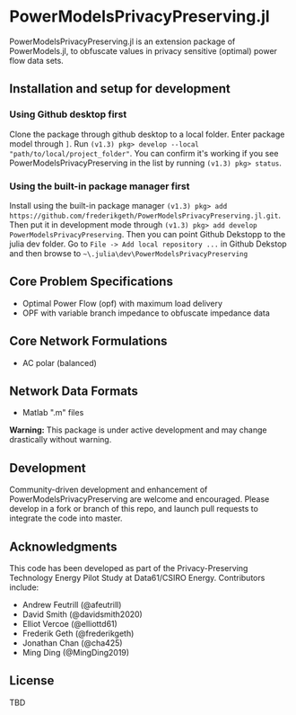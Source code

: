 # PowerModelsPrivacyPreserving.jl

PowerModelsPrivacyPreserving.jl is an extension package of PowerModels.jl, to obfuscate values in privacy sensitive (optimal) power flow data sets.

## Installation and setup for development
### Using Github desktop first
Clone the package through github desktop to a local folder.
Enter package model through `]`. Run `(v1.3) pkg> develop --local "path/to/local/project_folder"`. You can confirm it's working if you see PowerModelsPrivacyPreserving in the list by running `(v1.3) pkg> status`.

### Using the built-in package manager first
Install using the built-in package manager `(v1.3) pkg> add https://github.com/frederikgeth/PowerModelsPrivacyPreserving.jl.git`. Then put it in development mode through `(v1.3) pkg> add develop PowerModelsPrivacyPreserving`. Then you can point Github Dekstopp to the julia dev folder. Go to  `File -> Add local repository ...`  in Github Dekstop and then browse to `~\.julia\dev\PowerModelsPrivacyPreserving`


## Core Problem Specifications

- Optimal Power Flow (opf) with maximum load delivery
- OPF with variable branch impedance to obfuscate impedance data

## Core Network Formulations

- AC polar (balanced)


## Network Data Formats

- Matlab ".m" files

**Warning:** This package is under active development and may change drastically without warning.

## Development

Community-driven development and enhancement of PowerModelsPrivacyPreserving are welcome and encouraged. Please develop in a fork or branch of this repo, and launch pull requests to integrate the code into master.

## Acknowledgments

This code has been developed as part of the Privacy-Preserving Technology Energy Pilot Study at Data61/CSIRO Energy. Contributors include:

- Andrew Feutrill (@afeutrill)
- David Smith (@davidsmith2020)
- Elliot Vercoe (@elliottd61)
- Frederik Geth (@frederikgeth)
- Jonathan Chan (@cha425)
- Ming Ding (@MingDing2019)

## License

TBD
